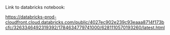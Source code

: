 Link to databricks notebook: 

https://databricks-prod-cloudfront.cloud.databricks.com/public/4027ec902e239c93eaaa8714f173bcfc/3263346492319392/1784634779741000/6281110570193260/latest.html
